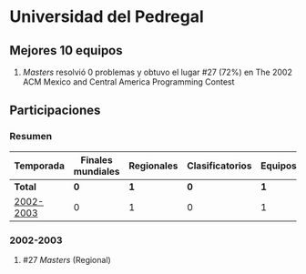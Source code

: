 ---
---

# Universidad del Pedregal

## Mejores 10 equipos

1. _Masters_ resolvió 0 problemas y obtuvo el lugar #27 (72%) en The 2002 ACM Mexico and Central America Programming Contest

## Participaciones

### Resumen

| Temporada | Finales mundiales | Regionales | Clasificatorios | Equipos |
| --- | --- | --- | --- | --- |
| **Total** | **0** | **1** | **0** | **1** |
| [2002-2003](#2002-2003) | 0 | 1 | 0 | 1 |

### 2002-2003

1. #27 _Masters_ (Regional)



